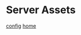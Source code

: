 # Server Assets

[config](https://github.com/codex-connect-hacknet/server-assets/tree/main/config)
[home](https://github.com/codex-connect-hacknet/server-assets/tree/main/home)